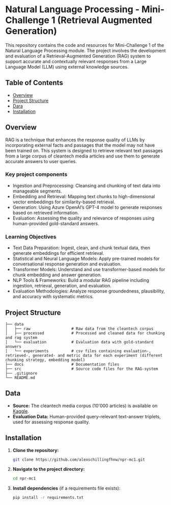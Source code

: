 # Natural Language Processing - Mini-Challenge 1 (Retrieval Augmented Generation)

This repository contains the code and resources for Mini-Challenge 1 of the Natural Language Processing module. The project involves the development and evaluation of a Retrieval-Augmented Generation (RAG) system to support accurate and contextually relevant responses from a Large Language Model (LLM) using external knowledge sources.

## Table of Contents
- [Overview](#overview)
- [Project Structure](#project-structure)
- [Dara](#data)
- [Installation](#installation)

## Overview

RAG is a technique that enhances the response quality of LLMs by incorporating external facts and passages that the model may not have been trained on. This system is designed to retrieve relevant text passages from a large corpus of cleantech media articles and use them to generate accurate answers to user queries.

### Key project components

- Ingestion and Preprocessing: Cleansing and chunking of text data into manageable segments.
- Embedding and Retrieval: Mapping text chunks to high-dimensional vector embeddings for similarity-based retrieval.
- Generation: Using Azure OpenAI’s GPT-4 model to generate responses based on retrieved information.
- Evaluation: Assessing the quality and relevance of responses using human-provided gold-standard answers.

### Learning Objectives

- Text Data Preparation: Ingest, clean, and chunk textual data, then generate embeddings for efficient retrieval.
- Statistical and Neural Language Models: Apply pre-trained models for conversational response generation and evaluation.
- Transformer Models: Understand and use transformer-based models for chunk embedding and answer generation.
- NLP Tools & Frameworks: Build a modular RAG pipeline including ingestion, retrieval, generation, and evaluation.
- Evaluation Methodologies: Analyze response groundedness, plausibility, and accuracy with systematic metrics.

## Project Structure

```plaintext
├── data
│   ├── raw                  # Raw data from the cleantech corpus
│   ├── processed            # Processed and cleaned data for chunking and rag system
│   └── evaluation           # Evaluation data with gold-standard answers
│   └── experiments          # csv files containing evaluation-, retrieved-, generated- and metric data for each experiment (different chunking strategy, embedding model)
├── docs                     # Documentation files
├── src                      # Source code files for the RAG-system
├── .gitignore
└── README.md
```

## Data
- **Source:** The cleantech media corpus (10'000 articles) is available on [Kaggle](https://www.kaggle.com/datasets/jannalipenkova/cleantech-media-dataset).
- **Evaluation Data:** Human-provided query-relevant text-answer triplets, used for assessing response quality.

## Installation

1. **Clone the repository:**
   ```bash
   git clone https://github.com/alexschillingfhnw/npr-mc1.git
   ```
2. **Navigate to the project directory:**
   ```bash
   cd npr-mc1
   ```
3. **Install dependencies** (if a requirements file exists):
   ```bash
   pip install -r requirements.txt
   ```
